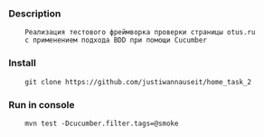 ### Description

```
    Реализация тестового фреймворка проверки страницы otus.ru 
    с применением подхода BDD при помощи Cucumber
```

### Install

```
    git clone https://github.com/justiwannauseit/home_task_2 
```

### Run in console

```
    mvn test -Dcucumber.filter.tags=@smoke
```